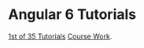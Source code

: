 # Angular 6 Tutorials

[1st of 35 Tutorials](https://m.youtube.com/watch?v=UoVytwPk3iA)
[Course Work](https://github.com/mehulmpt/angular6-youtube).